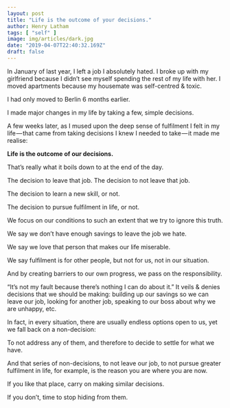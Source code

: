 ```yaml
---
layout: post
title: "Life is the outcome of your decisions."
author: Henry Latham
tags: [ "self" ]
image: img/articles/dark.jpg
date: "2019-04-07T22:40:32.169Z"
draft: false
---
```



In January of last year, I left a job I absolutely hated. I broke up with my girlfriend because I didn’t see myself spending the rest of my life with her. I moved apartments because my housemate was self-centred & toxic.

I had only moved to Berlin 6 months earlier.

I made major changes in my life by taking a few, simple decisions.

A few weeks later, as I mused upon the deep sense of fulfilment I felt in my life — that came from taking decisions I knew I needed to take — it made me realise:

**Life is the outcome of our decisions.**


That’s really what it boils down to at the end of the day.

The decision to leave that job. The decision to not leave that job.

The decision to learn a new skill, or not.

The decision to pursue fulfilment in life, or not.

We focus on our conditions to such an extent that we try to ignore this truth.

We say we don’t have enough savings to leave the job we hate.

We say we love that person that makes our life miserable.

We say fulfilment is for other people, but not for us, not in our situation.

And by creating barriers to our own progress, we pass on the responsibility.

“It’s not my fault because there’s nothing I can do about it.”
It veils & denies decisions that we should be making: building up our savings so we can leave our job, looking for another job, speaking to our boss about why we are unhappy, etc.

In fact, in every situation, there are usually endless options open to us, yet we fall back on a non-decision:

To not address any of them, and therefore to decide to settle for what we have.

And that series of non-decisions, to not leave our job, to not pursue greater fulfilment in life, for example, is the reason you are where you are now.

If you like that place, carry on making similar decisions.

If you don’t, time to stop hiding from them.
